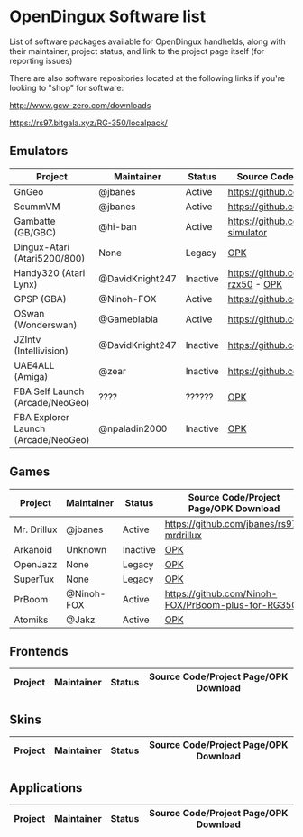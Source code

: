 # OpenDingux Software list
List of software packages available for OpenDingux handhelds, along with their maintainer, project status, and link to the project page itself (for reporting issues)

There are also software repositories located at the following links if you're looking to "shop" for software:

http://www.gcw-zero.com/downloads

https://rs97.bitgala.xyz/RG-350/localpack/

## Emulators

Project | Maintainer | Status | Source Code/Project Page/OPK Download 
------- | ---------- | ---- | -----------
GnGeo   | @jbanes | Active | https://github.com/jbanes/gngeo
ScummVM | @jbanes | Active | https://github.com/jbanes/scummvm
Gambatte (GB/GBC)| @hi-ban | Active | https://github.com/bardeci/dot-matrix-simulator
Dingux-Atari (Atari5200/800) | None | Legacy | [OPK](https://github.com/retrogamehandheld/OpenDingux/blob/master/EmulatorOPKs/dingux-atari.opk)
Handy320 (Atari Lynx) | @DavidKnight247 | Inactive | https://github.com/DavidKnight247/handy320-rzx50 - [OPK](https://github.com/retrogamehandheld/OpenDingux/blob/master/EmulatorOPKs/handy.opk)
GPSP (GBA) | @Ninoh-FOX | Active | https://github.com/Ninoh-FOX/gpsp-rg350
OSwan (Wonderswan) | @Gameblabla | Active | https://github.com/gameblabla/oswan
JZIntv (Intellivision)    | @DavidKnight247| Inactive | https://github.com/DavidKnight247/jzIntv
UAE4ALL (Amiga) | @zear | Inactive | https://github.com/zear/uae4all
FBA Self Launch (Arcade/NeoGeo) | ???? | ?????? | [OPK](https://github.com/retrogamehandheld/OpenDingux/blob/master/EmulatorOPKs/fba-rg350-rotation_180-190930.opk)
FBA Explorer Launch (Arcade/NeoGeo) | @npaladin2000 | Inactive | [OPK](https://github.com/retrogamehandheld/OpenDingux/blob/master/EmulatorOPKs/fba_rotation_explorer.opk)

## Games
Project | Maintainer | Status | Source Code/Project Page/OPK Download 
------- | ---------- | ---- | -----------
Mr. Drillux | @jbanes | Active | https://github.com/jbanes/rs97-mrdrillux
Arkanoid | Unknown | Inactive | [OPK](https://github.com/retrogamehandheld/OpenDingux/blob/master/GameOPKs/Arkanoid.opk)
OpenJazz | None | Legacy | [OPK](https://github.com/retrogamehandheld/OpenDingux/blob/master/GameOPKs/openjazz.opk)
SuperTux | None | Legacy | [OPK](https://github.com/retrogamehandheld/OpenDingux/blob/master/GameOPKs/supertux.opk)
PrBoom | @Ninoh-FOX | Active | https://github.com/Ninoh-FOX/PrBoom-plus-for-RG350
Atomiks | @Jakz | Active | [OPK](https://github.com/retrogamehandheld/OpenDingux/blob/master/GameOPKs/atomiks.opk)

## Frontends
Project | Maintainer | Status | Source Code/Project Page/OPK Download 
------- | ---------- | ---- | -----------

## Skins
Project | Maintainer | Status | Source Code/Project Page/OPK Download 
------- | ---------- | ---- | -----------

## Applications
Project | Maintainer | Status | Source Code/Project Page/OPK Download 
------- | ---------- | ---- | -----------

